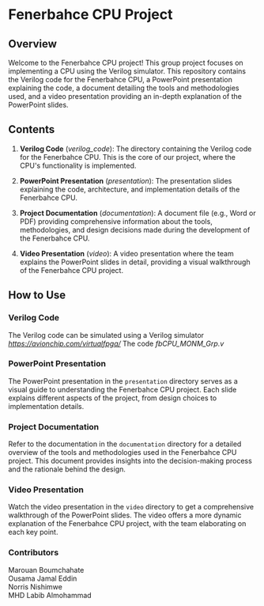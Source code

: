 # Fenerbahce CPU Project

## Overview

Welcome to the Fenerbahce CPU project! This group project focuses on implementing a CPU using the Verilog simulator. This repository contains the Verilog code for the Fenerbahce CPU, a PowerPoint presentation explaining the code, a document detailing the tools and methodologies used, and a video presentation providing an in-depth explanation of the PowerPoint slides.

## Contents

1. **Verilog Code** (*verilog_code*): The directory containing the Verilog code for the Fenerbahce CPU. This is the core of our project, where the CPU's functionality is implemented.

2. **PowerPoint Presentation** (*presentation*): The presentation slides explaining the code, architecture, and implementation details of the Fenerbahce CPU.

3. **Project Documentation** (*documentation*): A document file (e.g., Word or PDF) providing comprehensive information about the tools, methodologies, and design decisions made during the development of the Fenerbahce CPU.

4. **Video Presentation** (*video*): A video presentation where the team explains the PowerPoint slides in detail, providing a visual walkthrough of the Fenerbahce CPU project.

## How to Use

### Verilog Code

The Verilog code can be simulated using a Verilog simulator *https://avionchip.com/virtualfpga/*
The code *fbCPU_MONM_Grp.v*

### PowerPoint Presentation

The PowerPoint presentation in the `presentation` directory serves as a visual guide to understanding the Fenerbahce CPU project. Each slide explains different aspects of the project, from design choices to implementation details.

### Project Documentation

Refer to the documentation in the `documentation` directory for a detailed overview of the tools and methodologies used in the Fenerbahce CPU project. This document provides insights into the decision-making process and the rationale behind the design.

### Video Presentation

Watch the video presentation in the `video` directory to get a comprehensive walkthrough of the PowerPoint slides. The video offers a more dynamic explanation of the Fenerbahce CPU project, with the team elaborating on each key point.

### Contributors
Marouan Boumchahate<br>
Ousama Jamal Eddin<br>
Norris Nishimwe<br>
MHD Labib Almohammad<br>
